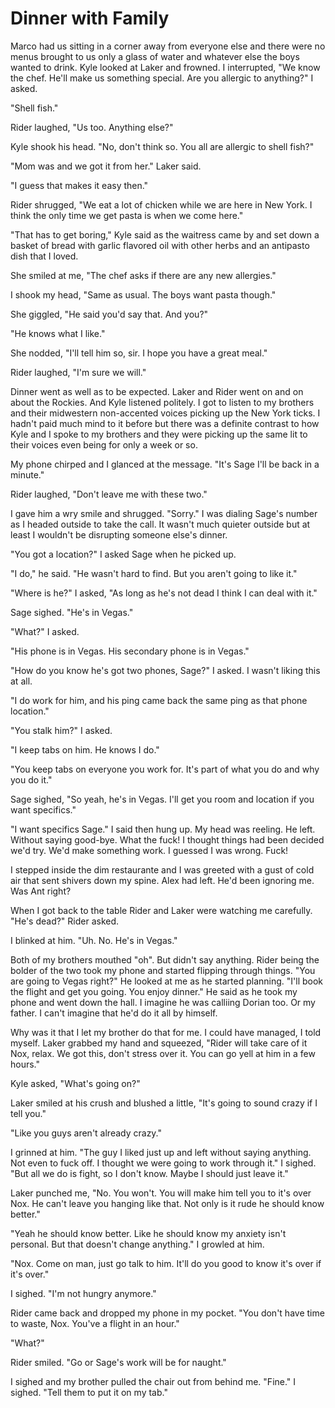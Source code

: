# Dinner with Family
Marco had us sitting in a corner away from everyone else and there were no menus brought to us only a glass of water and whatever else the boys wanted to drink.  Kyle looked at Laker and frowned.  I interrupted, "We know the chef.  He'll make us something special.  Are you allergic to anything?"  I asked.

"Shell fish."

Rider laughed, "Us too.  Anything else?"

Kyle shook his head.  "No, don't think so.  You all are allergic to shell fish?"

"Mom was and we got it from her."  Laker said.

"I guess that makes it easy then."  

Rider shrugged, "We eat a lot of chicken while we are here in New York.  I think the only time we get pasta is when we come here."

"That has to get boring," Kyle said as the waitress came by and set down a basket of bread with garlic flavored oil with other herbs and an antipasto dish that I loved.  

She smiled at me, "The chef asks if there are any new allergies."

I shook my head, "Same as usual.  The boys want pasta though."

She giggled, "He said you'd say that.  And you?"

"He knows what I like."  

She nodded, "I'll tell him so, sir.  I hope you have a great meal."

Rider laughed, "I'm sure we will."

Dinner went as well as to be expected.  Laker and Rider went on and on about the Rockies.  And Kyle listened politely.  I got to listen to my brothers and their midwestern non-accented voices picking up the New York ticks.  I hadn't paid much mind to it before but there was a definite contrast to how Kyle and I spoke to my brothers and they were picking up the  same lit to their voices even being for only a week or so.

My phone chirped and I glanced at the message.  "It's Sage I'll be back in a minute."

Rider laughed, "Don't leave me with these two."

I gave him a wry smile and shrugged.  "Sorry."  I was dialing Sage's number as I headed outside to take the call.  It wasn't much quieter outside but at least I wouldn't be disrupting someone else's dinner.

"You got a location?"  I asked Sage when he picked up.

"I do,"  he said.  "He wasn't hard to find.  But you aren't going to like it."

"Where is he?" I asked, "As long as he's not dead I think I can deal with it."

Sage sighed. "He's in Vegas."

"What?" I asked.

"His phone is in Vegas.  His secondary phone is in Vegas."  

"How do you know he's got two phones, Sage?"  I asked.  I wasn't liking this at all.

"I do work for him, and his ping came back the same ping as that phone location."

"You stalk him?"  I asked.

"I keep tabs on him.  He knows I do."

"You keep tabs on everyone you work for.  It's part of what you do and why you do it." 

Sage sighed, "So yeah, he's in Vegas.  I'll get you room and location if you want specifics."

"I want specifics Sage."  I said then hung up.  My head was reeling.  He left.  Without saying good-bye.  What the fuck!  I thought things had been decided we'd try.  We'd make something work.  I guessed I was wrong.  Fuck!

I stepped inside the dim restaurante and I was greeted with a gust of cold air that sent shivers down my spine.  Alex had left.  He'd been ignoring me.  Was Ant right?

When I got back to the table Rider and Laker were watching me carefully.  "He's dead?"  Rider asked.

I blinked at him.  "Uh.  No.  He's in Vegas."

Both of my brothers mouthed "oh".  But didn't say anything.  Rider being the bolder of the two took my phone and started flipping through things.  "You are going to Vegas right?"  He looked at me as he started planning.  "I'll book the flight and get you going.  You enjoy dinner."  He said as he took my phone and went down the hall.  I imagine he was calliing Dorian too.  Or my father.  I can't imagine that he'd do it all by himself.  

Why was it that I let my brother do that for me.  I could have managed, I told myself.  Laker grabbed my hand and squeezed, "Rider will take care of it Nox, relax.  We got this, don't stress over it.  You can go yell at him in a few hours."

Kyle asked, "What's going on?"

Laker smiled at his crush and blushed a little, "It's going to sound crazy if I tell you."

"Like you guys aren't already crazy."  

I grinned at him.  "The guy I liked just up and left without saying anything.  Not even to fuck off.  I thought we were going to work through it."  I sighed.  "But all we do is fight, so I don't know.  Maybe I should just leave it."

Laker punched me, "No.  You won't.  You will make him tell you to it's over Nox.  He can't leave you hanging like that.  Not only is it rude he should know better."

"Yeah he should know better.  Like he should know my anxiety isn't personal.  But that doesn't change anything."  I growled at him.

"Nox.  Come on man, just go talk to him.  It'll do you good to know it's over if it's over."

I sighed.  "I'm not hungry anymore."

Rider came back and dropped my phone in my pocket.  "You don't have time to waste, Nox.  You've a flight in an hour."

"What?"

Rider smiled.  "Go or Sage's work will be for naught."

I sighed and my brother pulled the chair out from behind me.  "Fine."  I sighed.  "Tell them to put it on my tab."


<!--stackedit_data:
eyJoaXN0b3J5IjpbLTE4OTExMTQ4NjUsLTQ3MDU3ODgwNywtMT
gzMTI0NjkzMCwtMTI2OTM5NDI1OCwxNTgwOTY0NjIyLC01NzYx
NzM2MDAsMTg4NzQxOTk4NSw5MTA5ODMyNzddfQ==
-->